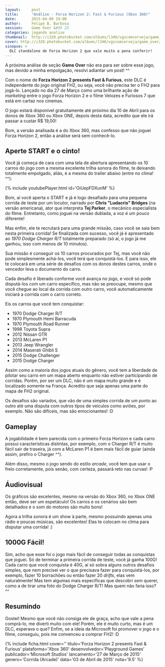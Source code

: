 ```yaml
---
layout:     post
title:      "Análise - Forza Horizon 2: Fast & Furious (Xbox 360)"
date:       2015-04-09 19:00
author:     Felipe B. Barbosa
session:    Game Over &#35 23
categories: jogando analise
thumbnail:  http://i328.photobucket.com/albums/l346/vgscomcerveja/game_over/23_fh2ff/post_thumbnail_zpsqfpnswcj.jpg
cover: http://i328.photobucket.com/albums/l346/vgscomcerveja/game_over/23_fh2ff/post_header_zpsvzdmtemp.jpg
sinopse: >
  DLC standalone de Forza Horizon 2 que vale muito a pena conferir!
---
```

A próxima análise de seção **Game Over** não era para ser sobre esse jogo, mas devido a minha empolgação, resolvi adiantar um post! ^^

Com o nome de **Forza Horizon 2 presents Fast & Furious**, este DLC é independente do jogo original FH2, ou seja, você não precisa ter o FH2 para jogá-lo. Lançado no dia 27 de Março como uma brilhante ação de *marketing* entre o jogo Forza Horizon 2 e o filme Velozes e Furiosos 7 que está em cartaz nos cinemas.

O jogo estará disponível gratuitamente até próximo dia 10 de Abril para os donos de Xbox 360 ou Xbox ONE, depois desta data, acredito que ele irá passar a custar R$ 19,00!

Bom, a versão analisada é a do Xbox 360, mas confesso que não joguei Forza Horizon 2, então a análise será sem conhecê-lo.

## Aperte START e o cinto!

Você já começa de cara com uma tela de abertura apresentando os 10 carros do jogo com a mesma excelente trilha sonora do filme, te deixando totalmente empolgado, aliás, é a mesma do trailer abaixo (entre no clima! ^^):

{% include youtubePlayer.html id='OiUepFDXunM' %}

Bom, aí você aperta o START e já é logo desafiado para uma pequena corrida de teste por um locutor, narrado por **Chris "Ludacris" Bridges** (na versão americana), ator que interpreta **Tej Parker**, o mecânico especialista do filme. Entretanto, como joguei na versão dublada, a voz é um pouco diferente!

Mas enfim, ele te recrutará para uma grande missão, caso você se saia bem nesta primeira corrida! Se finalizada com sucesso, você já é apresentado ao *1970 Dodge Charger R/T* totalmente preparado (só aí, o jogo já me ganhou, isso com menos de 10 minutos).

Sua missão é conseguir os 10 carros procurados por Tej, mas você não pode simplesmente achá-los, você terá que conquistá-los. E para isso, ele te colocará em uma série de desafios com os donos destes carros, onde o vencedor leva o documento do carro.

Cada desafio é liberado conforme você avança no jogo, e você só pode disputá-los com um carro específico, mas não se preocupe, mesmo que você chegue ao local da corrida com outro carro, você automaticamente iniciará a corrida com o carro correto.

Eis os carros que você tem conquistar:

- 1970 Dodge Charger R/T
- 1970 Plymouth Hemi Barracuda
- 1970 Plymouth Road Runner
- 1998 Toyota Supra
- 2012 Nissan GTR
- 2013 McLaren P1
- 2013 Jeep Wrangler
- 2014 Maserati Ghibli S
- 2015 Dodge Challenger
- 2015 Dodge Charger

Assim como a maioria dos jogos atuais do gênero, você tem a liberdade de pilotar seu carro em um mapa aberto enquanto não estiver participando de corridas. Porém, por ser um DLC, não é um mapa muito grande e é localizado somente na França. Acredito que seja apenas uma parte do mapa de FH2 original.

Os desafios são variados, que vão de uma simples corrida de um ponto ao outro até uma disputa com outros tipos de veículos como aviões, por exemplo. Não são difíceis, mas são emocionantes! :D

## Gameplay

A jogabilidade é bem parecida com o primeiro Forza Horizon e cada carro possui características distintas, por exemplo, com o Charger R/T é muito fácil sair de traseira, já com a McLaren P1 é bem mais fácil de guiar (ainda assim, prefiro o Charger ^^).

Além disso, mesmo o jogo sendo do estilo *arcade*, você tem que usar o freio corretamente, pois senão, com certeza, passará reto nas curvas! :P

## Áudiovisual

Os gráficos são excelentes, mesmo na versão do Xbox 360, no Xbox ONE então, deve ser um espetáculo! Os carros e os cenários são bem detalhados e o som do motores são muito bons!

Agora a trilha sonora é um show à parte, mesmo possuindo apenas uma rádio e poucas músicas, são excelentes! Elas te colocam no clima para disputar uma corrida! :)

## 1000G Fácil!

Sim, acho que esse foi o jogo mais fácil de conseguir todas as conquistas que joguei. Só de terminar a primeira corrida de teste, você já ganha 100G! Cada carro que você conquista é 40G, aí só sobra alguns outros desafios simples, que nem precisei ver o que precisava fazer para conquistá-los, por exemplo, fazer 10 borrachões ou então fazer 20 *drifts*, elas vem naturalmente! Mas tem algumas mais específicas que descobri sem querer, como a de tirar uma foto do Dodge Charger R/T! Mas quem não faria isso? ^^

## Resumindo

Gostei! Mesmo que você não consiga ele de graça, acho que vale a pena comprá-lo, me diverti muito com ele! Porém, ele é muito curto, mas é um DLC, esperava o que? Enfim, se a ideia da Microsoft foi promover o jogo e o filme, conseguiu, pois me convenceu a comprar FH2! :D

{% include ficha.html
  cover=''
  titulo='Forza Horizon 2 presents Fast  & Furious'
  plataforma='Xbox 360'
  desenvolvedor='Playground Games'
  publicador='Microsoft Studios'
  lancamento='27 de Março de 2015'
  genero='Corrida (Arcade)'
  data='03 de Abril de 2015'
  nota='9.5' %}
